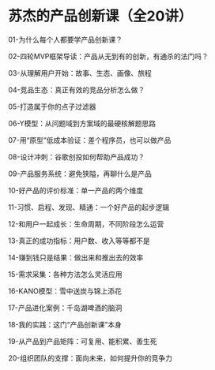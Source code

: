 # 苏杰的产品创新课（全20讲） 

01-为什么每个人都要学产品创新课？ 

02-四轮MVP框架导读：产品从无到有的创新，有通杀的法门吗？ 

03-从理解用户开始：故事、生态、画像、旅程

04-竞品生态：真正有效的竞品分析怎么做？

05-打造属于你的点子过滤器

06-Y模型：从问题域到方案域的最硬核解题思路

07-用“原型”低成本验证：差个程序员，也可以做产品

08-设计冲刺：谷歌创投如何帮助产品成功？

09-产品服务系统：避免狭隘，再聊什么是产品

10-好产品的评价标准：单一产品的两个维度

11-习惯、启程、发现、精通：一个好产品的起步逻辑

12-和用户一起成长：生命周期，不同阶段怎么运营

13-真正的成功指标：用户数、收入等等都不是

14-赚到钱只是结果：做出来和推出去的效率

15-需求采集：各种方法怎么灵活应用

16-KANO模型：雪中送炭与锦上添花

17-产品进化案例：千岛湖啤酒的脑洞

18-我的实践：这门“产品创新课”本身

19-从产品到产品矩阵：可复用、能积累、善生死

20-组织团队的支撑：面向未来，如何提升你的竞争力

